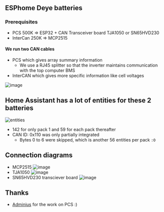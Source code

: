 ## ESPhome Deye batteries

### Prerequisites 
  - PCS 500K => ESP32 + CAN Transceiver board TJA1050 or SN65HVD230
  - InterCan 250K => MCP2515 


#### We run two CAN cables
 - PCS which gives array summary information
   - We use a RJ45 splitter so that the inverter maintains communication with the top computer BMS
 - InterCAN which gives more specific information like cell voltages

![image](https://github.com/user-attachments/assets/028cd742-215c-413f-8b7b-e5a3d417ff13)

## Home Assistant has a lot of entities for these 2 batteries 
![entities](https://i.imgur.com/LPiuXJV.png)
  - 142 for only pack 1 and 59 for each pack thereafter
  - CAN ID: 0x110 was only partially integrated
    - Bytes 0 to 6 were skipped, which is another 56 entities per pack ``:O``
   
## Connection diagrams
  - MCP2515
    ![image](https://github.com/user-attachments/assets/1d4ead2f-428c-46f8-8b1c-fd2d710b731c)
  - TJA1050
    ![image](https://github.com/user-attachments/assets/6fababd5-c5e9-45aa-99a7-93a4d97a6658)
  - SN65HVD230 transciever board
    ![image](https://github.com/user-attachments/assets/f3f4f72a-d383-4e9b-b36a-9e21102f5f83)

## Thanks
 - [Adminius](https://github.com/Adminius/esphome-yaml-collection/blob/main/deye_rw-m6.1.yaml) for the work on PCS :)
